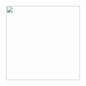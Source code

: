 <p align="center"><a href="#">
    <img src="https://dashboard.yeah.biz.id/public/uploads/logo/logo.png" width="200"></a>
</p>

